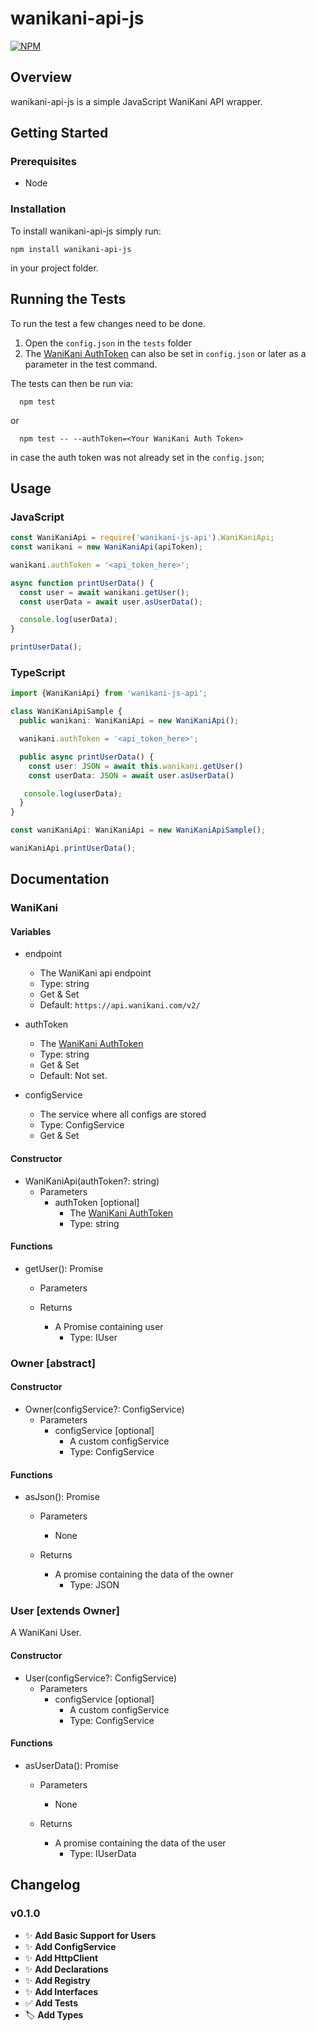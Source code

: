 # wanikani-api-js

[![NPM](https://nodei.co/npm/wanikani-api-js.png)](https://www.npmjs.com/package/wanikani-api-js)

## Overview

wanikani-api-js is a simple JavaScript WaniKani API wrapper.

## Getting Started

### Prerequisites

- Node

### Installation

To install wanikani-api-js simply run:

```
npm install wanikani-api-js
```

in your project folder.

## Running the Tests

To run the test a few changes need to be done.

1. Open the `config.json` in the `tests` folder
2. The [WaniKani AuthToken](https://www.wanikani.com/settings/account#public-api-key) can also be set in `config.json` or later as a parameter in the test command.

The tests can then be run via:

```
  npm test
```

or

```
  npm test -- --authToken=<Your WaniKani Auth Token>
```

in case the auth token was not already set in the `config.json`;



## Usage

### JavaScript

```javascript
const WaniKaniApi = require('wanikani-js-api').WaniKaniApi;
const wanikani = new WaniKaniApi(apiToken);

wanikani.authToken = '<api_token_here>';

async function printUserData() {
  const user = await wanikani.getUser();
  const userData = await user.asUserData();

  console.log(userData);
}

printUserData();
```

### TypeScript

```typescript
import {WaniKaniApi} from 'wanikani-js-api';

class WaniKaniApiSample {
  public wanikani: WaniKaniApi = new WaniKaniApi();

  wanikani.authToken = '<api_token_here>';

  public async printUserData() {
    const user: JSON = await this.wanikani.getUser()
    const userData: JSON = await user.asUserData()

   console.log(userData);
  }
}

const waniKaniApi: WaniKaniApi = new WaniKaniApiSample();

waniKaniApi.printUserData();
```

## Documentation

### WaniKani

#### Variables

- endpoint
  - The WaniKani api endpoint
  - Type: string
  - Get & Set
  - Default: `https://api.wanikani.com/v2/`

- authToken
  - The [WaniKani AuthToken](https://www.wanikani.com/settings/account#public-api-key)
  - Type: string
  - Get & Set
  - Default: Not set.

- configService
  - The service where all configs are stored
  - Type: ConfigService
  - Get & Set

#### Constructor

- WaniKaniApi(authToken?: string)
  - Parameters
    - authToken [optional]
      - The [WaniKani AuthToken](https://www.wanikani.com/settings/account#public-api-key)
      - Type: string

#### Functions

- getUser(): Promise<IUser>
  - Parameters

  - Returns
    - A Promise containing user
      - Type: IUser

### Owner [abstract]

#### Constructor

- Owner(configService?: ConfigService)
  - Parameters
    - configService [optional]
      - A custom configService
      - Type: ConfigService


#### Functions

- asJson(): Promise<JSON>
  - Parameters
    - None

  - Returns
    - A promise containing the data of the owner
      - Type: JSON

### User [extends Owner]

A WaniKani User.

#### Constructor

- User(configService?: ConfigService)
  - Parameters
    - configService [optional]
      - A custom configService
      - Type: ConfigService

#### Functions

- asUserData(): Promise<IUserData>
  - Parameters
    - None

  - Returns
    - A promise containing the data of the user
      - Type: IUserData

## Changelog

### v0.1.0

- ✨ **Add Basic Support for Users**
- ✨ **Add ConfigService**
- ✨ **Add HttpClient**
- ✨ **Add Declarations**
- ✨ **Add Registry**
- ✨ **Add Interfaces**
- ✅ **Add Tests**
- 🏷 **Add Types**
